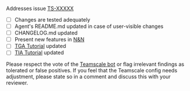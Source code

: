 Addresses issue [TS-XXXXX](https://cqse.atlassian.net/browse/TS-XXXXX)

- [ ] Changes are tested adequately
- [ ] Agent's README.md updated in case of user-visible changes
- [ ] CHANGELOG.md updated
- [ ] Present new features in [N&N](https://wiki.cqse.eu/pages/viewpage.action?pageId=689566)
- [ ] [TGA Tutorial](https://docs.teamscale.com/tutorial/setting-up-tga-java) updated
- [ ] [TIA Tutorial](https://docs.teamscale.com/tutorial/tia-java/) updated

Please respect the vote of the [Teamscale bot](https://demo.teamscale.com) or flag irrelevant findings as tolerated or false positives. If you feel that the Teamscale config needs adjustment, please state so in a comment and discuss this with your reviewer.

